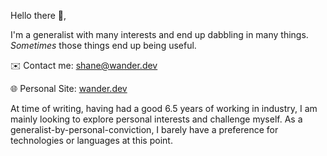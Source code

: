 Hello there 👋,

I'm a generalist with many interests and end up dabbling in many things. _Sometimes_ those things end up being useful.


✉️ Contact me: [shane@wander.dev](mailto:shane@wander.dev)

🌐 Personal Site: [wander.dev](https://wander.dev)

At time of writing, having had a good 6.5 years of working in industry, I am mainly looking to explore personal interests and challenge myself. 
As a generalist-by-personal-conviction, I barely have a preference for technologies or languages at this point.

